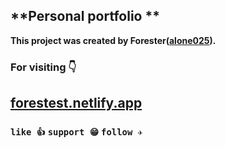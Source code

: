 ##  **Personal portfolio **

__This project was created by Forester([alone025](https://github.com/alone025/)).__

### __**For visiting 👇**__

## [forestest.netlify.app](https://forestest.netlify.app)

###  `like 👍` `support 😁`  `follow ✈️`

